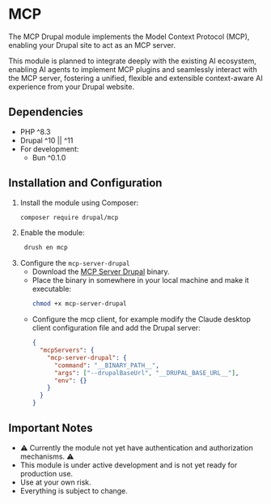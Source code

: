 # MCP

The MCP Drupal module implements the Model Context Protocol (MCP), enabling your Drupal site to act as an MCP server.

This module is planned to integrate deeply with the existing AI ecosystem, enabling AI agents to implement MCP plugins
and seamlessly interact with the MCP server, fostering a unified, flexible and extensible context-aware AI experience
from your Drupal website.

## Dependencies
- PHP ^8.3
- Drupal ^10 || ^11
- For development:
  - Bun ^0.1.0

## Installation and Configuration
1. Install the module using Composer:
   ```bash
   composer require drupal/mcp
   ```
2. Enable the module:
   ```bash
    drush en mcp
    ```
3. Configure the `mcp-server-drupal`
   - Download the [MCP Server Drupal](mcp-server-drupal/build/mcp-server-drupal) binary.
   - Place the binary in somewhere in your local machine and make it executable:
     ```bash
     chmod +x mcp-server-drupal
     ```
   - Configure the mcp client, for example modify the Claude desktop client configuration file and add the Drupal server:
      ```json
      {
        "mcpServers": {
          "mcp-server-drupal": {
            "command": "__BINARY_PATH__",
            "args": ["--drupalBaseUrl", "__DRUPAL_BASE_URL__"],
            "env": {}
          }
        }
      }
      ```

## Important Notes
- ⚠️ Currently the module not yet have authentication and authorization mechanisms. ⚠️
- This module is under active development and is not yet ready for production use.
- Use at your own risk.
- Everything is subject to change.
